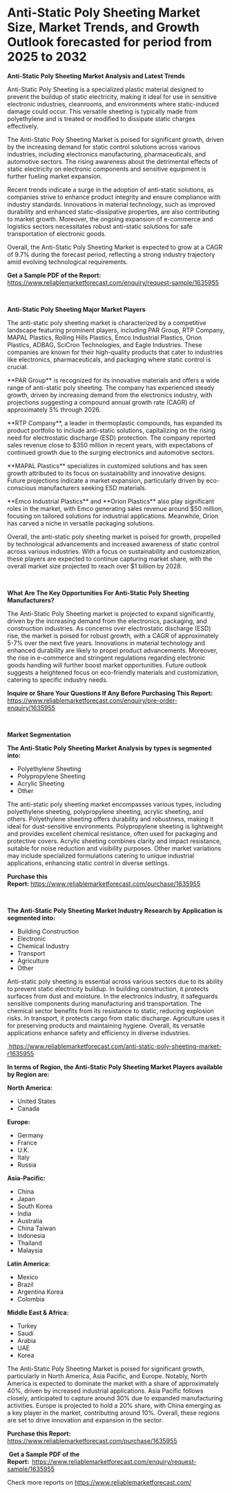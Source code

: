 <p><h1>Anti-Static Poly Sheeting Market Size, Market Trends, and Growth Outlook forecasted for period from 2025 to 2032</h1></p><p><strong>Anti-Static Poly Sheeting Market Analysis and Latest Trends</strong></p>
<p><p>Anti-Static Poly Sheeting is a specialized plastic material designed to prevent the buildup of static electricity, making it ideal for use in sensitive electronic industries, cleanrooms, and environments where static-induced damage could occur. This versatile sheeting is typically made from polyethylene and is treated or modified to dissipate static charges effectively.</p><p>The Anti-Static Poly Sheeting Market is poised for significant growth, driven by the increasing demand for static control solutions across various industries, including electronics manufacturing, pharmaceuticals, and automotive sectors. The rising awareness about the detrimental effects of static electricity on electronic components and sensitive equipment is further fueling market expansion. </p><p>Recent trends indicate a surge in the adoption of anti-static solutions, as companies strive to enhance product integrity and ensure compliance with industry standards. Innovations in material technology, such as improved durability and enhanced static-dissipative properties, are also contributing to market growth. Moreover, the ongoing expansion of e-commerce and logistics sectors necessitates robust anti-static solutions for safe transportation of electronic goods.</p><p>Overall, the Anti-Static Poly Sheeting Market is expected to grow at a CAGR of 9.7% during the forecast period, reflecting a strong industry trajectory amid evolving technological requirements.</p></p>
<p><strong>Get a Sample PDF of the Report:&nbsp;</strong> <a href="https://www.reliablemarketforecast.com/enquiry/request-sample/1635955?utm_campaign=2739&utm_medium=2&utm_source=Github&utm_content=ia&utm_term=23032025&utm_id=anti-static-poly-sheeting">https://www.reliablemarketforecast.com/enquiry/request-sample/1635955</a></p>
<p>&nbsp;</p>
<p><strong>Anti-Static Poly Sheeting Major Market Players</strong></p>
<p><p>The anti-static poly sheeting market is characterized by a competitive landscape featuring prominent players, including PAR Group, RTP Company, MAPAL Plastics, Rolling Hills Plastics, Emco Industrial Plastics, Orion Plastics, ADBAG, SciCron Technologies, and Eagle Industries. These companies are known for their high-quality products that cater to industries like electronics, pharmaceuticals, and packaging where static control is crucial.</p><p>**PAR Group** is recognized for its innovative materials and offers a wide range of anti-static poly sheeting. The company has experienced steady growth, driven by increasing demand from the electronics industry, with projections suggesting a compound annual growth rate (CAGR) of approximately 5% through 2026.</p><p>**RTP Company**, a leader in thermoplastic compounds, has expanded its product portfolio to include anti-static solutions, capitalizing on the rising need for electrostatic discharge (ESD) protection. The company reported sales revenue close to $350 million in recent years, with expectations of continued growth due to the surging electronics and automotive sectors.</p><p>**MAPAL Plastics** specializes in customized solutions and has seen growth attributed to its focus on sustainability and innovative designs. Future projections indicate a market expansion, particularly driven by eco-conscious manufacturers seeking ESD materials.</p><p>**Emco Industrial Plastics** and **Orion Plastics** also play significant roles in the market, with Emco generating sales revenue around $50 million, focusing on tailored solutions for industrial applications. Meanwhile, Orion has carved a niche in versatile packaging solutions.</p><p>Overall, the anti-static poly sheeting market is poised for growth, propelled by technological advancements and increased awareness of static control across various industries. With a focus on sustainability and customization, these players are expected to continue capturing market share, with the overall market size projected to reach over $1 billion by 2028.</p></p>
<p>&nbsp;</p>
<p><strong>What Are The Key Opportunities For Anti-Static Poly Sheeting Manufacturers?</strong></p>
<p><p>The Anti-Static Poly Sheeting market is projected to expand significantly, driven by the increasing demand from the electronics, packaging, and construction industries. As concerns over electrostatic discharge (ESD) rise, the market is poised for robust growth, with a CAGR of approximately 5-7% over the next five years. Innovations in material technology and enhanced durability are likely to propel product advancements. Moreover, the rise in e-commerce and stringent regulations regarding electronic goods handling will further boost market opportunities. Future outlook suggests a heightened focus on eco-friendly materials and customization, catering to specific industry needs.</p></p>
<p><strong>Inquire or Share Your Questions If Any Before Purchasing This Report:</strong> <a href="https://www.reliablemarketforecast.com/enquiry/pre-order-enquiry/1635955?utm_campaign=2739&utm_medium=2&utm_source=Github&utm_content=ia&utm_term=23032025&utm_id=anti-static-poly-sheeting">https://www.reliablemarketforecast.com/enquiry/pre-order-enquiry/1635955</a></p>
<p>&nbsp;</p>
<p><strong>Market Segmentation</strong></p>
<p><strong>The Anti-Static Poly Sheeting Market Analysis by types is segmented into:</strong></p>
<p><ul><li>Polyethylene Sheeting</li><li>Polypropylene Sheeting</li><li>Acrylic Sheeting</li><li>Other</li></ul></p>
<p><p>The anti-static poly sheeting market encompasses various types, including polyethylene sheeting, polypropylene sheeting, acrylic sheeting, and others. Polyethylene sheeting offers durability and robustness, making it ideal for dust-sensitive environments. Polypropylene sheeting is lightweight and provides excellent chemical resistance, often used for packaging and protective covers. Acrylic sheeting combines clarity and impact resistance, suitable for noise reduction and visibility purposes. Other market variations may include specialized formulations catering to unique industrial applications, enhancing static control in diverse settings.</p></p>
<p><strong>Purchase this Report:&nbsp;</strong><a href="https://www.reliablemarketforecast.com/purchase/1635955?utm_campaign=2739&utm_medium=2&utm_source=Github&utm_content=ia&utm_term=23032025&utm_id=anti-static-poly-sheeting">https://www.reliablemarketforecast.com/purchase/1635955</a></p>
<p>&nbsp;</p>
<p><strong>The Anti-Static Poly Sheeting Market Industry Research by Application is segmented into:</strong></p>
<p><ul><li>Building Construction</li><li>Electronic</li><li>Chemical Industry</li><li>Transport</li><li>Agriculture</li><li>Other</li></ul></p>
<p><p>Anti-static poly sheeting is essential across various sectors due to its ability to prevent static electricity buildup. In building construction, it protects surfaces from dust and moisture. In the electronics industry, it safeguards sensitive components during manufacturing and transportation. The chemical sector benefits from its resistance to static, reducing explosion risks. In transport, it protects cargo from static discharge. Agriculture uses it for preserving products and maintaining hygiene. Overall, its versatile applications enhance safety and efficiency in diverse industries.</p></p>
<p><a href="https://www.reliablemarketforecast.com/anti-static-poly-sheeting-market-r1635955?utm_campaign=2739&utm_medium=2&utm_source=Github&utm_content=ia&utm_term=23032025&utm_id=anti-static-poly-sheeting">&nbsp;https://www.reliablemarketforecast.com/anti-static-poly-sheeting-market-r1635955</a></p>
<p><strong>In terms of Region, the Anti-Static Poly Sheeting Market Players available by Region are:</strong></p>
<p>
    <p> <strong> North America: </strong>
        <ul>
            <li>United States</li>
            <li>Canada</li>
        </ul>
        </p> 
    <p> <strong> Europe: </strong>
        <ul>
            <li>Germany</li>
            <li>France</li>
            <li>U.K.</li>
            <li>Italy</li>
            <li>Russia</li>
        </ul>
        </p> 
    <p> <strong> Asia-Pacific: </strong>
        <ul>
            <li>China</li>
            <li>Japan</li>
            <li>South Korea</li>
            <li>India</li>
            <li>Australia</li>
            <li>China Taiwan</li>
            <li>Indonesia</li>
            <li>Thailand</li>
            <li>Malaysia</li>
        </ul>
        </p> 
    <p> <strong> Latin America: </strong>
        <ul>
            <li>Mexico</li>
            <li>Brazil</li>
            <li>Argentina Korea</li>
            <li>Colombia</li>
        </ul>
        </p> 
    <p> <strong> Middle East & Africa: </strong>
        <ul>
            <li>Turkey</li>
            <li>Saudi</li>
            <li>Arabia</li>
            <li>UAE</li>
            <li>Korea</li>
        </ul>
    </p>
    </p>
<p><p>The Anti-Static Poly Sheeting Market is poised for significant growth, particularly in North America, Asia Pacific, and Europe. Notably, North America is expected to dominate the market with a share of approximately 40%, driven by increased industrial applications. Asia Pacific follows closely, anticipated to capture around 30% due to expanded manufacturing activities. Europe is projected to hold a 20% share, with China emerging as a key player in the market, contributing around 10%. Overall, these regions are set to drive innovation and expansion in the sector.</p></p>
<p><strong>Purchase this Report: </strong><a href="https://www.reliablemarketforecast.com/purchase/1635955?utm_campaign=2739&utm_medium=2&utm_source=Github&utm_content=ia&utm_term=23032025&utm_id=anti-static-poly-sheeting">https://www.reliablemarketforecast.com/purchase/1635955</a></p>
<p>&nbsp;<strong>Get a Sample PDF of the Report:&nbsp;&nbsp;</strong><a href="https://www.reliablemarketforecast.com/enquiry/request-sample/1635955?utm_campaign=2739&utm_medium=2&utm_source=Github&utm_content=ia&utm_term=23032025&utm_id=anti-static-poly-sheeting">https://www.reliablemarketforecast.com/enquiry/request-sample/1635955</a></p>
<p><strong></strong></p>
<p>Check more reports on <a href="https://www.reliablemarketforecast.com/?utm_campaign=2739&utm_medium=2&utm_source=Github&utm_content=ia&utm_term=23032025&utm_id=anti-static-poly-sheeting">https://www.reliablemarketforecast.com/</a></p>